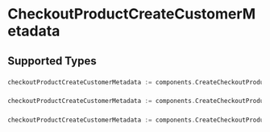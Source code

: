# CheckoutProductCreateCustomerMetadata


## Supported Types

### 

```go
checkoutProductCreateCustomerMetadata := components.CreateCheckoutProductCreateCustomerMetadataStr(string{/* values here */})
```

### 

```go
checkoutProductCreateCustomerMetadata := components.CreateCheckoutProductCreateCustomerMetadataInteger(int64{/* values here */})
```

### 

```go
checkoutProductCreateCustomerMetadata := components.CreateCheckoutProductCreateCustomerMetadataBoolean(bool{/* values here */})
```

